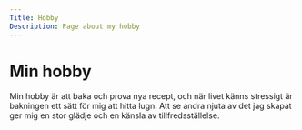 ```yaml
---
Title: Hobby
Description: Page about my hobby
---
```


Min hobby
==================

Min hobby är att baka och prova nya recept, och när livet känns stressigt är bakningen ett sätt för mig att hitta lugn. Att se andra njuta av det jag skapat ger mig en stor glädje och en känsla av tillfredsställelse.